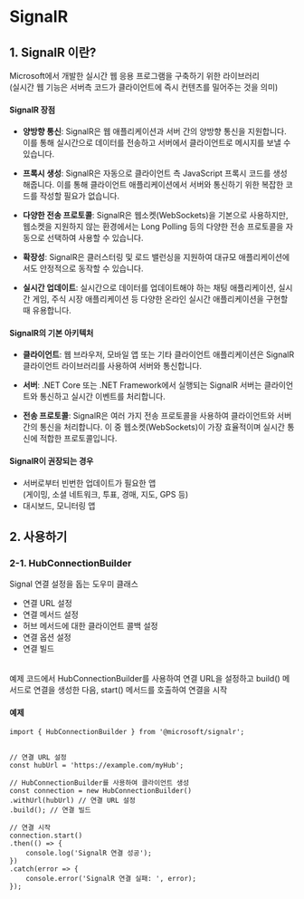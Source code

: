 # SignalR

## 1. SignalR 이란?

Microsoft에서 개발한 실시간 웹 응용 프로그램을 구축하기 위한 라이브러리  
(실시간 웹 기능은 서버측 코드가 클라이언트에 즉시 컨텐츠를 밀어주는 것을 의미)

#### SignalR 장점

- **양방향 통신**: SignalR은 웹 애플리케이션과 서버 간의 양방향 통신을 지원합니다. 이를 통해 실시간으로 데이터를 전송하고 서버에서 클라이언트로 메시지를 보낼 수 있습니다.

- **프록시 생성**: SignalR은 자동으로 클라이언트 측 JavaScript 프록시 코드를 생성해줍니다. 이를 통해 클라이언트 애플리케이션에서 서버와 통신하기 위한 복잡한 코드를 작성할 필요가 없습니다.

- **다양한 전송 프로토콜**: SignalR은 웹소켓(WebSockets)을 기본으로 사용하지만, 웹소켓을 지원하지 않는 환경에서는 Long Polling 등의 다양한 전송 프로토콜을 자동으로 선택하여 사용할 수 있습니다.

- **확장성**: SignalR은 클러스터링 및 로드 밸런싱을 지원하여 대규모 애플리케이션에서도 안정적으로 동작할 수 있습니다.

- **실시간 업데이트**: 실시간으로 데이터를 업데이트해야 하는 채팅 애플리케이션, 실시간 게임, 주식 시장 애플리케이션 등 다양한 온라인 실시간 애플리케이션을 구현할 때 유용합니다.

#### SignalR의 기본 아키텍처

- **클라이언트**: 웹 브라우저, 모바일 앱 또는 기타 클라이언트 애플리케이션은 SignalR 클라이언트 라이브러리를 사용하여 서버와 통신합니다.

- **서버**: .NET Core 또는 .NET Framework에서 실행되는 SignalR 서버는 클라이언트와 통신하고 실시간 이벤트를 처리합니다.

- **전송 프로토콜**: SignalR은 여러 가지 전송 프로토콜을 사용하여 클라이언트와 서버 간의 통신을 처리합니다. 이 중 웹소켓(WebSockets)이 가장 효율적이며 실시간 통신에 적합한 프로토콜입니다.

#### SignalR이 권장되는 경우

- 서버로부터 빈번한 업데이트가 필요한 앱  
    (게이밍, 소셜 네트워크, 투표, 경매, 지도, GPS 등)
- 대시보드, 모니터링 앱

## 2. 사용하기

### 2-1. HubConnectionBuilder

Signal 연결 설정을 돕는 도우미 클래스

-   연결 URL 설정
-   연결 메서드 설정
-   허브 메서드에 대한 클라이언트 콜백 설정
-   연결 옵션 설정
-   연결 빌드

######

예제 코드에서 HubConnectionBuilder를 사용하여 연결 URL을 설정하고 build() 메서드로 연결을 생성한 다음, start() 메서드를 호출하여 연결을 시작

#### 예제

    import { HubConnectionBuilder } from '@microsoft/signalr';


    // 연결 URL 설정
    const hubUrl = 'https://example.com/myHub';

    // HubConnectionBuilder를 사용하여 클라이언트 생성
    const connection = new HubConnectionBuilder()
    .withUrl(hubUrl) // 연결 URL 설정
    .build(); // 연결 빌드

    // 연결 시작
    connection.start()
    .then(() => {
        console.log('SignalR 연결 성공');
    })
    .catch(error => {
        console.error('SignalR 연결 실패: ', error);
    });
